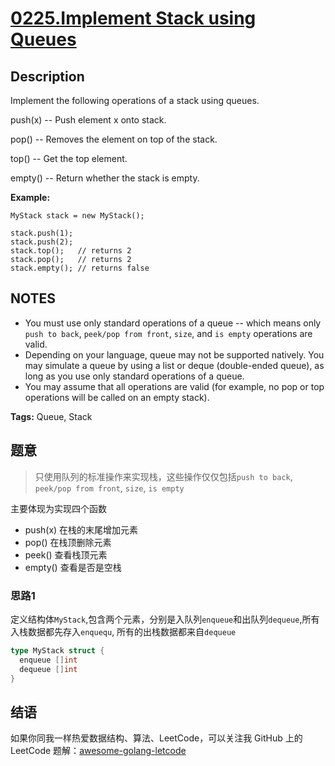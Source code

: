 # [0225.Implement Stack using Queues][title]

## Description

Implement the following operations of a stack using queues.

push(x) -- Push element x onto stack.

pop() -- Removes the element on top of the stack.

top() -- Get the top element.

empty() -- Return whether the stack is empty.

**Example:**

```
MyStack stack = new MyStack();

stack.push(1);
stack.push(2);
stack.top();   // returns 2
stack.pop();   // returns 2
stack.empty(); // returns false
```

## NOTES
- You must use only standard operations of a queue -- which means only `push to back`, `peek/pop from front`, `size`, and `is empty` operations are valid.
- Depending on your language, queue may not be supported natively. You may simulate a queue by using a list or deque (double-ended queue), as long as you use only standard operations of a queue.
- You may assume that all operations are valid (for example, no pop or top operations will be called on an empty stack).


**Tags:** Queue, Stack

## 题意
>只使用队列的标准操作来实现栈，这些操作仅仅包括`push to back`, `peek/pop from front`, `size`, `is empty`

主要体现为实现四个函数
- push(x) 在栈的末尾增加元素
- pop() 在栈顶删除元素
- peek() 查看栈顶元素
- empty() 查看是否是空栈

### 思路1
定义结构体`MyStack`,包含两个元素，分别是入队列`enqueue`和出队列`dequeue`,所有入栈数据都先存入`enquequ`, 所有的出栈数据都来自`dequeue`
```go
type MyStack struct {
  enqueue []int
  dequeue []int
}
```

## 结语

如果你同我一样热爱数据结构、算法、LeetCode，可以关注我 GitHub 上的 LeetCode 题解：[awesome-golang-letcode][me]

[title]: https://leetcode.com/problems/implement-stack-using-queues/
[me]: https://github.com/Golang-Solutions/awesome-golang-algorithm
